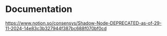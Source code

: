 # Documentation

https://www.notion.so/consensys/Shadow-Node-DEPRECATED-as-of-29-11-2024-14e83c3b327944f387bc688f070bf0cd
